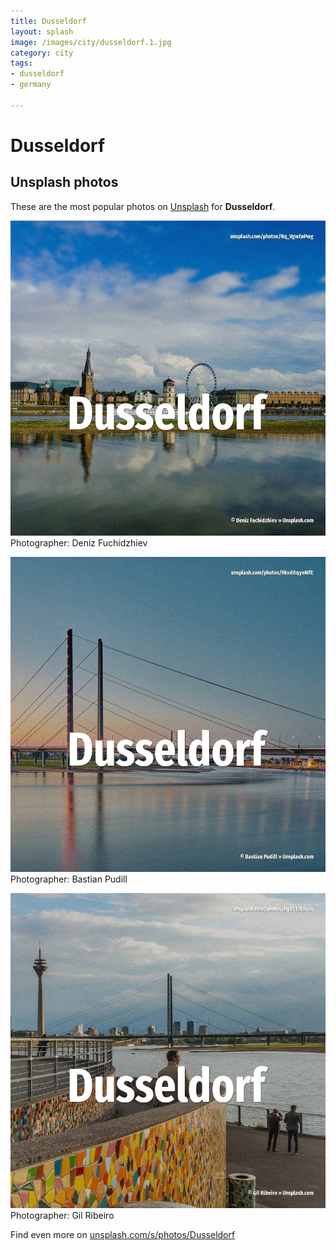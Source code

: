 ```yaml
---
title: Dusseldorf
layout: splash
image: /images/city/dusseldorf.1.jpg
category: city
tags:
- dusseldorf
- germany

---
```

# Dusseldorf



 
## Unsplash photos
These are the most popular photos on [Unsplash](https://unsplash.com) for **Dusseldorf**.
 
![Dusseldorf](/images/city/dusseldorf.1.jpg)
Photographer:  Deniz Fuchidzhiev
 
![Dusseldorf](/images/city/dusseldorf.2.jpg)
Photographer:  Bastian Pudill
 
![Dusseldorf](/images/city/dusseldorf.3.jpg)
Photographer:  Gil Ribeiro
 
Find even more on [unsplash.com/s/photos/Dusseldorf](https://unsplash.com/s/photos/Dusseldorf)
 
